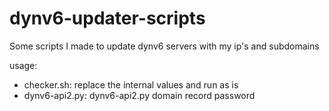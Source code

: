 # dynv6-updater-scripts
Some scripts I made to update dynv6 servers with my ip's and subdomains

usage:
 - checker.sh: replace the internal values and run as is
 - dynv6-api2.py: dynv6-api2.py domain record password
